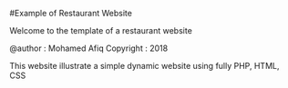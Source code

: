 #Example of Restaurant Website

Welcome to the template of a restaurant website 

@author : Mohamed Afiq 
Copyright : 2018

This website illustrate a simple dynamic website using fully PHP, HTML, CSS

